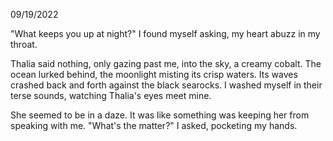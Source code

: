 09/19/2022

"What keeps you up at night?" I found myself asking, my heart abuzz in my throat.

Thalia said nothing, only gazing past me, into the sky, a creamy cobalt. The ocean lurked behind, the moonlight misting its crisp waters. Its waves crashed back and forth against the black searocks. I washed myself in their terse sounds, watching Thalia's eyes meet mine.

She seemed to be in a daze. It was like something was keeping her from speaking with me. "What's the matter?" I asked, pocketing my hands.


